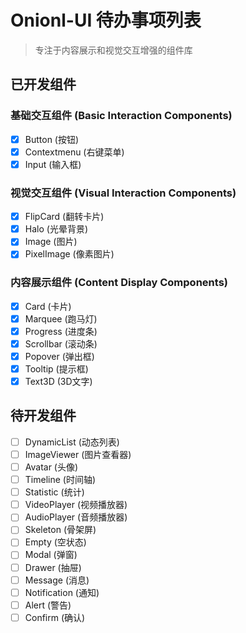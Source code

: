 # Onionl-UI 待办事项列表

> 专注于内容展示和视觉交互增强的组件库

## 已开发组件

### 基础交互组件 (Basic Interaction Components)
- [x] Button (按钮)
- [x] Contextmenu (右键菜单)
- [x] Input (输入框)

### 视觉交互组件 (Visual Interaction Components)
- [x] FlipCard (翻转卡片)
- [x] Halo (光晕背景)
- [x] Image (图片)
- [x] PixelImage (像素图片)

### 内容展示组件 (Content Display Components)
- [x] Card (卡片)
- [x] Marquee (跑马灯)
- [x] Progress (进度条)
- [x] Scrollbar (滚动条)
- [x] Popover (弹出框)
- [x] Tooltip (提示框)
- [x] Text3D (3D文字)

## 待开发组件

- [ ] DynamicList (动态列表)
- [ ] ImageViewer (图片查看器)
- [ ] Avatar (头像)
- [ ] Timeline (时间轴)
- [ ] Statistic (统计)
- [ ] VideoPlayer (视频播放器)
- [ ] AudioPlayer (音频播放器)
- [ ] Skeleton (骨架屏)
- [ ] Empty (空状态)
- [ ] Modal (弹窗)
- [ ] Drawer (抽屉)
- [ ] Message (消息)
- [ ] Notification (通知)
- [ ] Alert (警告)
- [ ] Confirm (确认)
<!-- TODO 待开发组件探讨-->
